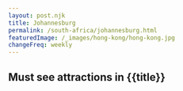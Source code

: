 ```yaml
---
layout: post.njk
title: Johannesburg
permalink: /south-africa/johannesburg.html
featuredImage: /_images/hong-kong/hong-kong.jpg
changeFreq: weekly
---
```

## Must see attractions in {{title}}